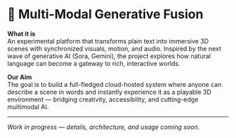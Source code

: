 # 🌌 Multi-Modal Generative Fusion

**What it is**  
An experimental platform that transforms plain text into immersive 3D scenes with synchronized visuals, motion, and audio. Inspired by the next wave of generative AI (Sora, Gemini), the project explores how natural language can become a gateway to rich, interactive worlds.  

**Our Aim**  
The goal is to build a full-fledged cloud-hosted system where anyone can describe a scene in words and instantly experience it as a playable 3D environment — bridging creativity, accessibility, and cutting-edge multimodal AI.  

---
*Work in progress — details, architecture, and usage coming soon.*
